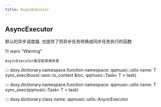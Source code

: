 ```yaml
---
title: AsyncExecutor
---
```


## AsyncExecutor

默认的异步调度器, 也提供了将异步任务转换成同步任务执行的函数

!!! warn "Warning"

    AsyncExecutor类没有禁用异常

::: doxy.dictionary.namespace.function
    namespace: qqmusic::utils
    name: T sync_exec(boost::asio::io_context &ioc, qqmusic::Task< T > task)

::: doxy.dictionary.namespace.function
    namespace: qqmusic::utils
    name: T sync_exec(qqmusic::Task< T > task)

::: doxy.dictionary.class
    name: qqmusic::utils::AsyncExecutor
